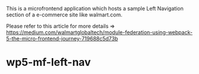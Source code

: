 This is a microfrontend application which hosts a sample Left Navigation section of a e-commerce site like walmart.com.

Please refer to this article for more details => https://medium.com/walmartglobaltech/module-federation-using-webpack-5-the-micro-frontend-journey-719688c5d73b

# wp5-mf-left-nav

